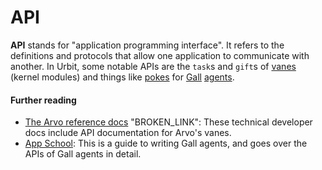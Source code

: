 # API

**API** stands for "application programming interface". It refers to the definitions and protocols that allow one application to communicate with another. In Urbit, some notable APIs are the `task`s and `gift`s of [vanes](vane.md) (kernel modules) and things like [pokes](poke.md) for [Gall](gall.md) [agents](agent.md).

#### Further reading

- [The Arvo reference docs](../system/kernel) "BROKEN_LINK": These technical developer docs include API documentation for Arvo's vanes.
- [App School](../courses/app-school): This is a guide to writing Gall agents, and goes over the APIs of Gall agents in detail.
